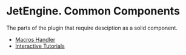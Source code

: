 # JetEngine. Common Components

The parts of the plugin that require desciption as a solid component. 

* [Macros Handler](/01-jet-engine/03-components/01-macros-handler)
* [Interactive Tutorials](/01-jet-engine/03-components/02-interactive-tutorials)
